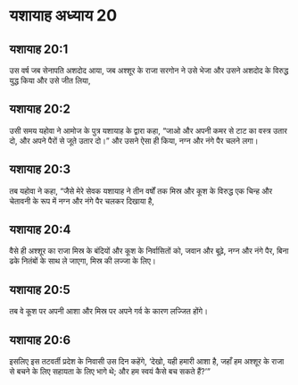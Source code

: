 # यशायाह अध्याय 20

## यशायाह 20:1  
उस वर्ष जब सेनापति अशदोद आया, जब अश्शूर के राजा सरगोन ने उसे भेजा और उसने अशदोद के विरुद्ध युद्ध किया और उसे जीत लिया,

## यशायाह 20:2  
उसी समय यहोवा ने आमोज के पुत्र यशायाह के द्वारा कहा, “जाओ और अपनी कमर से टाट का वस्त्र उतार दो, और अपने पैरों से जूते उतार दो।” और उसने ऐसा ही किया, नग्न और नंगे पैर चलने लगा।

## यशायाह 20:3  
तब यहोवा ने कहा, “जैसे मेरे सेवक यशायाह ने तीन वर्षों तक मिस्र और कूश के विरुद्ध एक चिन्ह और चेतावनी के रूप में नग्न और नंगे पैर चलकर दिखाया है,

## यशायाह 20:4  
वैसे ही अश्शूर का राजा मिस्र के बंदियों और कूश के निर्वासितों को, जवान और बूढ़े, नग्न और नंगे पैर, बिना ढके नितंबों के साथ ले जाएगा, मिस्र की लज्जा के लिए।

## यशायाह 20:5  
तब वे कूश पर अपनी आशा और मिस्र पर अपने गर्व के कारण लज्जित होंगे।

## यशायाह 20:6  
इसलिए इस तटवर्ती प्रदेश के निवासी उस दिन कहेंगे, ‘देखो, यही हमारी आशा है, जहाँ हम अश्शूर के राजा से बचने के लिए सहायता के लिए भागे थे; और हम स्वयं कैसे बच सकते हैं?’”

